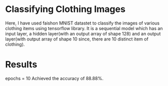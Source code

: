 # Classifying Clothing Images
Here, I have used faishon MNIST datastet to classify the images of various clothing items using tensorflow library. 
It is a sequential model which has an input layer, a hidden layer(with an output array of shape 128) and an output layer(with output array of shape 10 since, there are 10 distinct item of clothing).

# Results
epochs = 10
Achieved the accuracy of 88.88%.
